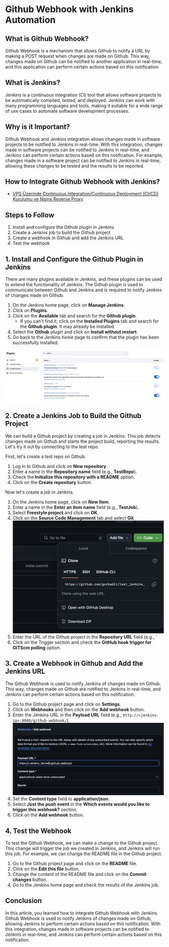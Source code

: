 # Github Webhook with Jenkins Automation

## What is Github Webhook?

Github Webhook is a mechanism that allows Github to notify a URL by making a POST request when changes are made on Github. This way, changes made on Github can be notified to another application in real-time, and this application can perform certain actions based on this notification.

## What is Jenkins?

Jenkins is a continuous integration (CI) tool that allows software projects to be automatically compiled, tested, and deployed. Jenkins can work with many programming languages and tools, making it suitable for a wide range of use cases to automate software development processes.

## Why is it Important?

Github Webhook and Jenkins integration allows changes made in software projects to be notified to Jenkins in real-time. With this integration, changes made in software projects can be notified to Jenkins in real-time, and Jenkins can perform certain actions based on this notification. For example, changes made in a software project can be notified to Jenkins in real-time, allowing these changes to be tested and the results to be reported.

## How to Integrate Github Webhook with Jenkins?

- [VPS Üzerinde Continuous Integration/Continuous Deployment (CI/CD) Kurulumu ve Nginx Reverse Proxy](https://medium.com/@gorbadil/vps-docker-kubernetes-jenkins-installation-and-nginx-reverse-proxy-deb75d9caf80)

## Steps to Follow

1. Install and configure the Github plugin in Jenkins
2. Create a Jenkins job to build the Github project
3. Create a webhook in Github and add the Jenkins URL
4. Test the webhook

## 1. Install and Configure the Github Plugin in Jenkins

There are many plugins available in Jenkins, and these plugins can be used to extend the functionality of Jenkins. The Github plugin is used to communicate between Github and Jenkins and is required to notify Jenkins of changes made on Github.

1. On the Jenkins home page, click on **Manage Jenkins**.
2. Click on **Plugins**.
3. Click on the **Available** tab and search for the **Github plugin**.
   - If you can't find it, click on the **Installed Plugins** tab and search for the **Github plugin**. It may already be installed.
4. Select the **Github** plugin and click on **Install without restart**.
5. Go back to the Jenkins home page to confirm that the plugin has been successfully installed.

![Github Plugin Screenshot](../images/GithubPlugin.png)

## 2. Create a Jenkins Job to Build the Github Project

We can build a Github project by creating a job in Jenkins. This job detects changes made on Github and starts the project build, reporting the results. Let's try it out by connecting to the test repo.

First, let's create a test repo on Github.

1. Log in to Github and click on **New repository**.
2. Enter a name in the **Repository name** field (e.g., **TestRepo**).
3. Check the **Initialize this repository with a README** option.
4. Click on the **Create repository** button.

Now let's create a job in Jenkins.

1. On the Jenkins home page, click on **New Item**.
2. Enter a name in the **Enter an item name** field (e.g., **TestJob**).
3. Select **Freestyle project** and click on **OK**.
4. Click on the **Source Code Management** tab and select **Git**.
   ![Github Repo Link Screenshot](../images/GithubRepoLink.png)
5. Enter the URL of the Github project in the **Repository URL** field (e.g., `
6. Click on the Trigger section and check the **GitHub hook trigger for GITScm polling** option.

## 3. Create a Webhook in Github and Add the Jenkins URL

The Github Webhook is used to notify Jenkins of changes made on Github. This way, changes made on Github are notified to Jenkins in real-time, and Jenkins can perform certain actions based on this notification.

1. Go to the Github project page and click on **Settings**.
2. Click on **Webhooks** and then click on the **Add webhook** button.
3. Enter the Jenkins URL in the **Payload URL** field (e.g., `http://<jenkins-ip>:8080/github-webhook/`).
   ![Github Webhook](../images/GithubWebhook.png)
4. Set the **Content type** field to **application/json**.
5. Select **Just the push event** in the **Which events would you like to trigger this webhook?** section.
6. Click on the **Add webhook** button.

## 4. Test the Webhook

To test the Github Webhook, we can make a change to the Github project. This change will trigger the job we created in Jenkins, and Jenkins will run this job. For example, we can change the README file in the Github project.

1. Go to the Github project page and click on the **README** file.
2. Click on the **Edit this file** button.
3. Change the content of the README file and click on the **Commit changes** button.
4. Go to the Jenkins home page and check the results of the Jenkins job.

## Conclusion

In this article, you learned how to integrate Github Webhook with Jenkins. Github Webhook is used to notify Jenkins of changes made on Github, allowing Jenkins to perform certain actions based on this notification. With this integration, changes made in software projects can be notified to Jenkins in real-time, and Jenkins can perform certain actions based on this notification.
